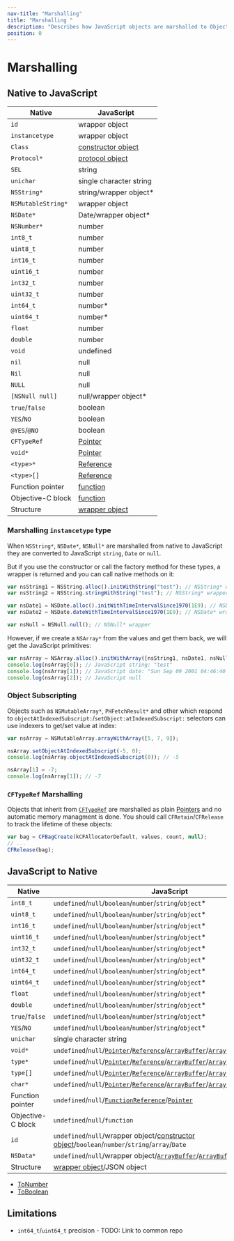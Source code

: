 ```yaml
---
nav-title: "Marshalling"
title: "Marshalling "
description: "Describes how JavaScript objects are marshalled to Objective-C and back."
position: 0
---
```


# Marshalling

## Native to JavaScript
| Native             | JavaScript                                  |
| ------             | ----------                                  |
| `id`               | wrapper object                              |
| `instancetype`     | wrapper object                              |
| `Class`            | [constructor object](types/ObjC-Classes.md) |
| `Protocol*`        | [protocol object](types/ObjC-Protocols.md)  |
| `SEL`              | string                                      |
| `unichar`          | single character string                     |
| `NSString*`        | string/wrapper object*                      |
| `NSMutableString*` | wrapper object                              |
| `NSDate*`          | Date/wrapper object*                        |
| `NSNumber*`        | number                                      |
| `int8_t`           | number                                      |
| `uint8_t`          | number                                      |
| `int16_t`          | number                                      |
| `uint16_t`         | number                                      |
| `int32_t`          | number                                      |
| `uint32_t`         | number                                      |
| `int64_t`          | number*                                     |
| `uint64_t`         | number*                                     |
| `float`            | number                                      |
| `double`           | number                                      |
| `void`             | undefined                                   |
| `nil`              | null                                        |
| `Nil`              | null                                        |
| `NULL`             | null                                        |
| `[NSNull null]`    | null/wrapper object*                        |
| `true`/`false`     | boolean                                     |
| `YES`/`NO`         | boolean                                     |
| `@YES`/`@NO`       | boolean                                     |
| `CFTypeRef`        | [Pointer](types/C-Pointers)                 |
| `void*`            | [Pointer](types/C-Pointers)                 |
| `<type>*`          | [Reference](Interop.md)                     |
| `<type>[]`         | [Reference](Interop.md)                     |
| Function pointer   | [function](types/C-Function-Pointers.md)    |
| Objective-C block  | [function](types/ObjC-Blocks)               |
| Structure          | [wrapper object](types/C-Structures.md)     |

### Marshalling `instancetype` type
When `NSString*`, `NSDate*`, `NSNull*` are marshalled from native to JavaScript they are converted to JavaScript `string`, `Date` or `null`.

But if you use the constructor or call the factory method for these types, a wrapper is returned and you can call native methods on it:

```javascript
var nsString1 = NSString.alloc().initWithString("test"); // NSString* wrapper
var nsString2 = NSString.stringWithString("test"); // NSString* wrapper

var nsDate1 = NSDate.alloc().initWithTimeIntervalSince1970(1E9); // NSDate* wrapper
var nsDate2 = NSDate.dateWithTimeIntervalSince1970(1E9); // NSDate* wrapper

var nsNull = NSNull.null(); // NSNull* wrapper
```

However, if we create a `NSArray*` from the values and get them back, we will get the JavaScript primitives:
```javascript
var nsArray = NSArray.alloc().initWithArray([nsString1, nsDate1, nsNull]);
console.log(nsArray[0]); // JavaScript string: "test"
console.log(nsArray[1]); // JavaScript date: "Sun Sep 09 2001 04:46:40 GMT+0300 (EEST)"
console.log(nsArray[2]); // JavaScript null
```

### Object Subscripting
Objects such as `NSMutableArray*`, `PHFetchResult*` and other which respond to `objectAtIndexedSubscript:`/`setObject:atIndexedSubscript:` selectors can use indexers to get/set value at index:

```javascript
var nsArray = NSMutableArray.arrayWithArray([5, 7, 9]);

nsArray.setObjectAtIndexedSubscript(-5, 0);
console.log(nsArray.objectAtIndexedSubscript(0)); // -5

nsArray[1] = -7;
console.log(nsArray[1]); // -7
```

### `CFTypeRef` Marshalling
Objects that inherit from [`CFTypeRef`](https://developer.apple.com/library/ios/documentation/CoreFoundation/Reference/CFTypeRef/index.html) are marshalled as plain [Pointers](types/C-Pointers.md) and no automatic memory managment is done. You should call `CFRetain`/`CFRelease` to track the lifetime of these objects:

```javascript
var bag = CFBagCreate(kCFAllocatorDefault, values, count, null);
// ...
CFRelease(bag);
```

## JavaScript to Native
| Native            | JavaScript                                                                                                                                                                                                                                                                                          |
| ------            | ----------                                                                                                                                                                                                                                                                                          |
| `int8_t`          | `undefined`/`null`/`boolean`/`number`/`string`/`object`*                                                                                                                                                                                                                                       |
| `uint8_t`         | `undefined`/`null`/`boolean`/`number`/`string`/`object`*                                                                                                                                                                                                                                       |
| `int16_t`         | `undefined`/`null`/`boolean`/`number`/`string`/`object`*                                                                                                                                                                                                                                       |
| `uint16_t`        | `undefined`/`null`/`boolean`/`number`/`string`/`object`*                                                                                                                                                                                                                                       |
| `int32_t`         | `undefined`/`null`/`boolean`/`number`/`string`/`object`*                                                                                                                                                                                                                                       |
| `uint32_t`        | `undefined`/`null`/`boolean`/`number`/`string`/`object`*                                                                                                                                                                                                                                       |
| `int64_t`         | `undefined`/`null`/`boolean`/`number`/`string`/`object`*                                                                                                                                                                                                                                       |
| `uint64_t`        | `undefined`/`null`/`boolean`/`number`/`string`/`object`*                                                                                                                                                                                                                                       |
| `float`           | `undefined`/`null`/`boolean`/`number`/`string`/`object`*                                                                                                                                                                                                                                       |
| `double`          | `undefined`/`null`/`boolean`/`number`/`string`/`object`*                                                                                                                                                                                                                                       |
| `true`/`false`    | `undefined`/`null`/`boolean`/`number`/`string`/`object`*                                                                                                                                                                                                                                       |
| `YES`/`NO`        | `undefined`/`null`/`boolean`/`number`/`string`/`object`*                                                                                                                                                                                                                                       |
| `unichar`         | single character string                                                                                                                                                                                                                                                                             |
| `void*`           | `undefined`/`null`/[`Pointer`](types/C-Pointers.md)/[`Reference`](types/C-Pointers.md)/[`ArrayBuffer`](https://developer.mozilla.org/en-US/docs/Web/JavaScript/Reference/Global_Objects/ArrayBuffer)/[`ArrayBufferView`](https://developer.mozilla.org/en-US/docs/Web/API/ArrayBufferView)          |
| `type*`           | `undefined`/`null`/[`Pointer`](types/C-Pointers.md)/[`Reference`](types/C-Pointers.md)/[`ArrayBuffer`](https://developer.mozilla.org/en-US/docs/Web/JavaScript/Reference/Global_Objects/ArrayBuffer)/[`ArrayBufferView`](https://developer.mozilla.org/en-US/docs/Web/API/ArrayBufferView)          |
| `type[]`          | `undefined`/`null`/[`Pointer`](types/C-Pointers.md)/[`Reference`](types/C-Pointers.md)/[`ArrayBuffer`](https://developer.mozilla.org/en-US/docs/Web/JavaScript/Reference/Global_Objects/ArrayBuffer)/[`ArrayBufferView`](https://developer.mozilla.org/en-US/docs/Web/API/ArrayBufferView)          |
| `char*`           | `undefined`/`null`/[`Pointer`](types/C-Pointers.md)/[`Reference`](types/C-Pointers.md)/[`ArrayBuffer`](https://developer.mozilla.org/en-US/docs/Web/JavaScript/Reference/Global_Objects/ArrayBuffer)/[`ArrayBufferView`](https://developer.mozilla.org/en-US/docs/Web/API/ArrayBufferView)/`string` |
| Function pointer  | `undefined`/`null`/[`FunctionReference`](types/C-Function-Pointers.md)/[`Pointer`](types/C-Pointers.md)                                                                                                                                                                                             |
| Objective-C block | `undefined`/`null`/`function`                                                                                                                                                                                                                                                                       |
| `id`              | `undefined`/`null`/wrapper object/[constructor object](types/ObjC-Classes.md)/`boolean`/`number`/`string`/`array`/`Date`                                                                                                                                                                            |
| `NSData*`         | `undefined`/`null`/wrapper object/[`ArrayBuffer`](https://developer.mozilla.org/en-US/docs/Web/JavaScript/Reference/Global_Objects/ArrayBuffer)/[`ArrayBufferView`](https://developer.mozilla.org/en-US/docs/Web/API/ArrayBufferView)                                                               |
| Structure         | [wrapper object](types/C-Structures.md)/JSON object                                                                                                                                                                                                                                                 |

 * [ToNumber](http://ecma262-5.com/ELS5_HTML.htm#Section_9.3)
 * [ToBoolean](http://ecma262-5.com/ELS5_HTML.htm#Section_9.2)


## Limitations

 * `int64_t`/`uint64_t` precision - TODO: Link to common repo